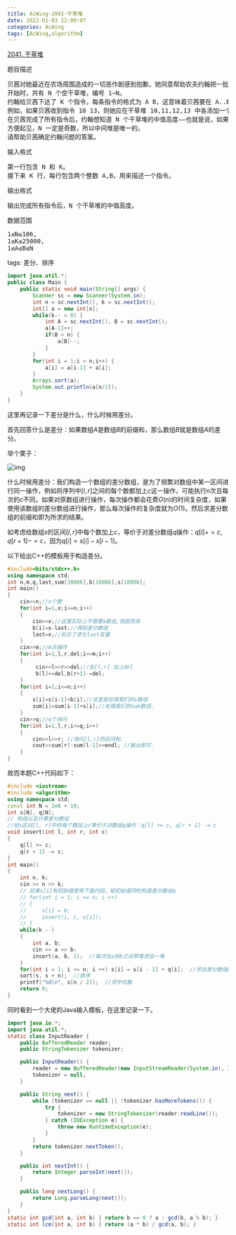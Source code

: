 ```yaml
---
title: AcWing-2041-干草堆
date: 2022-01-03 12:09:07
categories: AcWing
tags: [AcWing,algorithm]
---
```


[2041. 干草堆](https://www.acwing.com/problem/content/2043/)

题目描述

<pre>
贝茜对她最近在农场周围造成的一切恶作剧感到抱歉，她同意帮助农夫约翰把一批新到的干草捆堆起来。
开始时，共有 N 个空干草堆，编号 1∼N。
约翰给贝茜下达了 K 个指令，每条指令的格式为 A B，这意味着贝茜要在 A..B 范围内的每个干草堆的顶部添加一个新的干草捆。
例如，如果贝茜收到指令 10 13，则她应在干草堆 10,11,12,13 中各添加一个干草捆。
在贝茜完成了所有指令后，约翰想知道 N 个干草堆的中值高度——也就是说，如果干草堆按照高度从小到大排列，位于中间的干草堆的高度。
方便起见，N 一定是奇数，所以中间堆是唯一的。
请帮助贝茜确定约翰问题的答案。
</pre>

输入格式

<pre>
第一行包含 N 和 K。
接下来 K 行，每行包含两个整数 A,B，用来描述一个指令。
</pre>

输出格式

<pre>
输出完成所有指令后，N 个干草堆的中值高度。
</pre>

数据范围

<pre>
1≤N≤106,
1≤K≤25000,
1≤A≤B≤N
</pre>

tags: 差分、排序

```java
import java.util.*;
public class Main {
    public static void main(String[] args) {
        Scanner sc = new Scanner(System.in);
        int n = sc.nextInt(), k = sc.nextInt();
        int[] a = new int[n];
        while(k-- > 0) {
            int A = sc.nextInt(), B = sc.nextInt();
            a[A-1]++;
            if(B < n) {
                a[B]--;
            }
        }
        for(int i = 1;i < n;i++) {
            a[i] = a[i-1] + a[i];
        }
        Arrays.sort(a);
        System.out.println(a[n/2]);
    }
}
```

这里再记录一下差分是什么，什么时候用差分。

首先回答什么是差分：如果数组$A$是数组$B$的前缀和，那么数组$B$就是数组$A$的差分。

举个栗子：

![img](https://gitee.com/cao_ziqiang/img/raw/master/20220103124646.png)

什么时候用差分：我们构造一个数组的差分数组，是为了频繁对数组中某一区间进行同一操作，例如将序列中$[l,r]$之间的每个数都加上$c$这一操作，可能执行$n$次且每次的$c$不同，如果对原数组进行操作，每次操作都会花费$O(n)$的时间复杂度，如果使用该数组的差分数组进行操作，那么每次操作的复杂度就为$O(1)$。然后求差分数组的前缀和即为所求的结果。

如考虑给数组$s$的区间$[l, r]$中每个数加上$c$，等价于对差分数组$q$操作：$q[l]+=c,q[r+1]-=c$，因为$q[i]=s[i]-s[i-1]$。

以下给出C++的模板用于构造差分。

```cpp
#include<bits/stdc++.h> 
using namespace std; 
int n,m,q,last,sum[10086],b[10086],s[10086]; 
int main() 
{ 
	cin>>n;//n个数  
	for(int i=1,x;i<=n;i++) 
	{ 
		cin>>x;//这里实际上不需要a数组,视题而异  
		b[i]=x-last;//得到差分数组  
		last=x;//别忘了变化last变量  
	} 
	cin>>m;//m次操作 
	for(int i=1,l,r,del;i<=m;i++) 
	{ 
		 cin>>l>>r>>del;//在[l,r] 加上del 
		 b[l]+=del,b[r+1]-=del;  
	} 
	for(int i=1;i<=n;i++) 
	{ 
		s[i]=s[i-1]+b[i];//这里是处理我们的s数组  
		sum[i]=sum[i-1]+s[i];//处理我们的sum数组.  
	} 
	cin>>q;//q个询问  
	for(int i=1,l,r;i<=q;i++) 
	{ 
		cin>>l>>r; //询问[l,r]的区间和. 
		cout<<sum[r]-sum[l-1]<<endl; //输出即可.  
	} 
}
```

故而本题C++代码如下：

```cpp
#include <iostream>
#include <algorithm>
using namespace std;
const int N = 1e6 + 10;
int s[N], q[N];
// 构造以及计算差分数组
//给s区间[l, r]中的每个数加上c等价于对数组q操作：q[l] += c, q[r + 1] -= c
void insert(int l, int r, int c)
{
    q[l] += c;
    q[r + 1] -= c;
}
int main()
{
    int n, k;
    cin >> n >> k;
    // 如果s[i]有初始值使用下面代码，赋初始值同时构造差分数组q
    // for(int i = 1; i <= n; i ++)
    // {
    //     s[i] = 0;
    //     insert(i, i, s[i]);
    // }
    while(k --)
    {
        int a, b;
        cin >> a >> b;
        insert(a, b, 1);  //每次在a到b之间草堆添加一堆
    }
    for(int i = 1; i <= n; i ++) s[i] = s[i - 1] + q[i];  //求出差分数组q的前缀和
    sort(s, s + n);  //排序
    printf("%d\n", s[n / 2]);  //求中位数
    return 0;
}
```

同时看到一个大佬的Java输入模板，在这里记录一下。

```java
import java.io.*;
import java.util.*;
static class InputReader {
    public BufferedReader reader;
    public StringTokenizer tokenizer;

    public InputReader() {
        reader = new BufferedReader(new InputStreamReader(System.in), 32768);
        tokenizer = null;
    }

    public String next() {
        while (tokenizer == null || !tokenizer.hasMoreTokens()) {
            try {
                tokenizer = new StringTokenizer(reader.readLine());
            } catch (IOException e) {
                throw new RuntimeException(e);
            }
        }
        return tokenizer.nextToken();
    }

    public int nextInt() {
        return Integer.parseInt(next());
    }

    public long nextLong() {
        return Long.parseLong(next());
    }
}
static int gcd(int a, int b) { return b == 0 ? a : gcd(b, a % b); }
static int lcm(int a, int b) { return (a * b) / gcd(a, b); }
```

